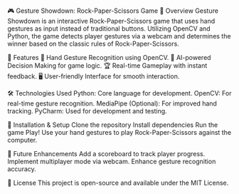 🎮 Gesture Showdown: Rock-Paper-Scissors Game
📌 Overview
Gesture Showdown is an interactive Rock-Paper-Scissors game that uses hand gestures as input instead of traditional buttons. Utilizing OpenCV and Python, the game detects player gestures via a webcam and determines the winner based on the classic rules of Rock-Paper-Scissors.

🚀 Features
🎥 Hand Gesture Recognition using OpenCV.
🤖 AI-powered Decision Making for game logic.
🏆 Real-time Gameplay with instant feedback.
🖥️ User-friendly Interface for smooth interaction.

🛠️ Technologies Used
Python: Core language for development.
OpenCV: For real-time gesture recognition.
MediaPipe (Optional): For improved hand tracking.
PyCharm: Used for development and testing.

📂 Installation & Setup
Clone the repository
Install dependencies
Run the game
Play! Use your hand gestures to play Rock-Paper-Scissors against the computer.

📌 Future Enhancements
Add a scoreboard to track player progress.
Implement multiplayer mode via webcam.
Enhance gesture recognition accuracy.

📜 License
This project is open-source and available under the MIT License.
